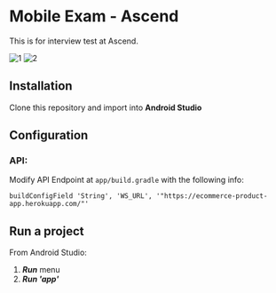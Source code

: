 # Mobile Exam - Ascend

This is for interview test at Ascend.

![1](https://user-images.githubusercontent.com/18226423/142132064-265e853c-9ca6-471b-be63-b35ff2d4f7b9.jpeg)
![2](https://user-images.githubusercontent.com/18226423/142132069-5ec2c6b4-ec4a-4252-8720-988fbb16825b.jpeg)


## Installation
Clone this repository and import into **Android Studio**


## Configuration
### API:
Modify API Endpoint at `app/build.gradle` with the following info:
```
buildConfigField 'String', 'WS_URL', '"https://ecommerce-product-app.herokuapp.com/"'
```

## Run a project
From Android Studio:
1. ***Run*** menu
2. ***Run 'app'***
